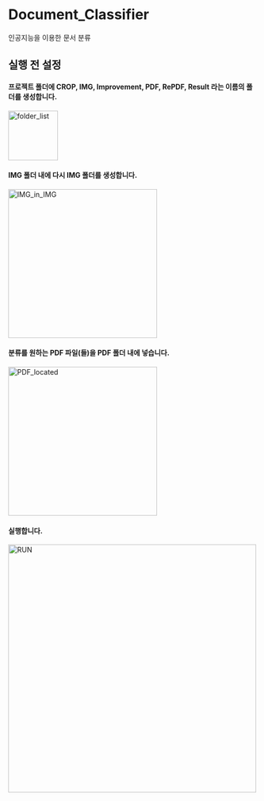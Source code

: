 # Document_Classifier
인공지능을 이용한 문서 분류

## 실행 전 설정
#### 프로젝트 폴더에 CROP, IMG, Improvement, PDF, RePDF, Result 라는 이름의 폴더를 생성합니다.
<img width="100" alt="folder_list" src="https://user-images.githubusercontent.com/37128456/79854198-0f522a00-8404-11ea-8c40-bf5ca8437045.png">

#### IMG 폴더 내에 다시 IMG 폴더를 생성합니다.
<img width="300" alt="IMG_in_IMG" src="https://user-images.githubusercontent.com/37128456/79854555-93a4ad00-8404-11ea-9b9a-14c1fb39da42.png">

#### 분류를 원하는 PDF 파일(들)을 PDF 폴더 내에 넣습니다. 
<img width="300" alt="PDF_located" src="https://user-images.githubusercontent.com/37128456/79853703-58ee4500-8403-11ea-9d2b-efda709286ba.png">

#### 실행합니다.
<img width="500" alt="RUN" src="https://user-images.githubusercontent.com/37128456/79853776-728f8c80-8403-11ea-9c16-a5ea34932e46.png">